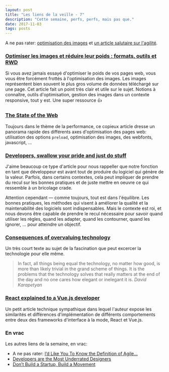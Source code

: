 ```yaml
---
layout: post
title: "Les liens de la veille - 7"
description: "Cette semaine, perfs, perfs, mais pas que."
date: 2017-11-03
tags: posts
---
```


A ne pas rater: [optimisation des images](https://blog.dareboost.com/fr/2017/10/optimiser-les-images-et-reduire-leur-poids-formats-outils-et-rwd/) et [un article salutaire sur l'agilité](https://medium.com/@JoshuaKerievsky/id-like-you-to-know-the-definition-of-agile-639d3fd29d54).


### [Optimiser les images et réduire leur poids : formats, outils et RWD](https://blog.dareboost.com/fr/2017/10/optimiser-les-images-et-reduire-leur-poids-formats-outils-et-rwd/)

Si vous avez jamais essayé d'optimiser le poids de vos pages web, vous vous être forcément frottés à l'optimisation des images. Les images représentent bien souvent le plus gros volume de données téléchargé sur une page. 
Cet article fait un point très clair et utile sur le sujet. Notions à connaître, outils d'optimisation, gestion des images dans un contexte responsive, tout y est. Une super ressource 👍

### [The State of the Web](https://medium.com/@fox/talk-the-state-of-the-web-3e12f8e413b3)

Toujours dans le thème de la performance, ce copieux article dresse un panorama rapide des différents axes d'optimisation des pages web: utilisation des options `preload`, optimisation des images, des webfonts, javascript, &hellip;

### [Developers, swallow your pride and just do stuff](https://dev.to/lukaszsagol/developers-swallow-your-pride-and-just-do-stuff)

J'aime beaucoup ce type d'article pour nous rappeller que notre fonction en tant que développeur est avant tout de produire du logiciel qui génère de la valeur. Parfois, dans certains contextes, cela peut impliquer de prendre du recul sur les bonnes pratiques et de juste mettre en oeuvre ce qui ressemble à un bricolage crade. 

Attention cependant — comme toujours, tout est dans l'équilibre. Les bonnes pratiques, les méthodes qui visent à améliorer la qualité et la maintenabilité des logiciels sont indispensables. Mais le contexte est roi, et nous devons être capable de prendre le recul nécessaire pour savoir quand utiliser les règles, quand les adapter, quand les contourner, quand les ignorer, &hellip; pour atteindre un objectif.


### [Consequences of overvaluing technology](https://dev.to/davidk01/consequences-of-overvaluing-technology-7fp)

Un très court texte au sujet de la fascination que peut excercer la technologie pour elle même. 

>In fact, all things being equal the technology, no matter how good, is more than likely trivial in the grand scheme of things. It is the problems that the technology solves that really matters at the end of the day and no one cares how elegant or inelegant it is.
><cite>David Karapetyan</cite>

### [React explained to a Vue.js developer](https://medium.com/@pierrericgarcia/react-explained-to-a-vue-js-developer-73afa7e8fb6f)

Un petit article technique sympathique dans lequel l'auteur expose les similarités et différences d'implémentation de différents comportements entre deux des frameworks d'interface à la mode, React et Vue.js.


### En vrac

Les autres liens de la semaine, en vrac:

- A ne pas rater: [I’d Like You To Know the Definition of Agile…](https://medium.com/@JoshuaKerievsky/id-like-you-to-know-the-definition-of-agile-639d3fd29d54)
- [Developers are the Most Underrated Designers](https://hackernoon.com/developers-are-the-most-underrated-designers-5855a7e4aa2c)
- [Don’t Build a Startup, Build a Movement](https://medium.com/swlh/dont-build-a-startup-build-a-movement-15c31213168)
